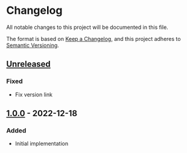 # Changelog

All notable changes to this project will be documented in this file.

The format is based on [Keep a Changelog](https://keepachangelog.com/en/1.0.0/),
and this project adheres to [Semantic Versioning](https://semver.org/spec/v2.0.0.html).

## [Unreleased]

### Fixed

- Fix version link

## [1.0.0] - 2022-12-18

### Added 

- Initial implementation

[unreleased]: https://github.com/oli77za/chlog-tool/compare/1.0.0...HEAD
[1.0.0]: https://github.com/oli77za/chlog-tool/releases/tag/1.0.0
